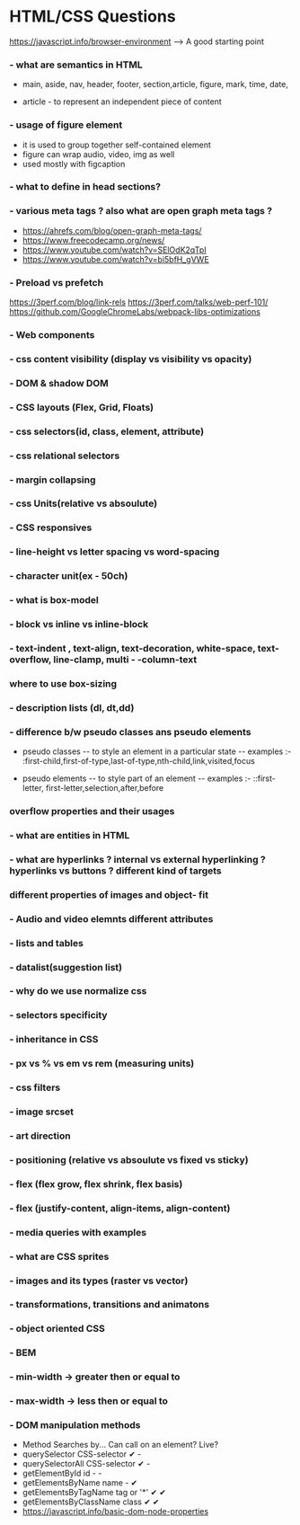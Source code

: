 # HTML/CSS Questions

https://javascript.info/browser-environment --> A good starting point

### - what are semantics in HTML

- main, aside, nav, header, footer, section,article, figure, mark, time, date,

- article - to represent an independent piece of content

### - usage of figure element

- it is used to group together self-contained element
- figure can wrap audio, video, img as well
- used mostly with figcaption

### - what to define in head sections?

### - various meta tags ? also what are open graph meta tags ?

- https://ahrefs.com/blog/open-graph-meta-tags/
- https://www.freecodecamp.org/news/
- https://www.youtube.com/watch?v=SElOdK2qTpI
- https://www.youtube.com/watch?v=bi5bfH_gVWE

### - Preload vs prefetch

https://3perf.com/blog/link-rels
https://3perf.com/talks/web-perf-101/
https://github.com/GoogleChromeLabs/webpack-libs-optimizations

### - Web components

### - css content visibility (display vs visibility vs opacity)

### - DOM & shadow DOM

### - CSS layouts (Flex, Grid, Floats)

### - css selectors(id, class, element, attribute)

### - css relational selectors

### - margin collapsing

### - css Units(relative vs absoulute)

### - CSS responsives

### - line-height vs letter spacing vs word-spacing

### - character unit(ex - 50ch)

### - what is box-model

### - block vs inline vs inline-block

### - text-indent , text-align, text-decoration, white-space, text-overflow, line-clamp, multi - -column-text

### where to use box-sizing

### - description lists (dl, dt,dd)

### - difference b/w pseudo classes ans pseudo elements

- pseudo classes
  -- to style an element in a particular state
  -- examples :- :first-child,first-of-type,last-of-type,nth-child,link,visited,focus

- pseudo elements
  -- to style part of an element
  -- examples :- ::first-letter, first-letter,selection,after,before

### overflow properties and their usages

### - what are entities in HTML

### - what are hyperlinks ? internal vs external hyperlinking ? hyperlinks vs buttons ? different kind of targets

### different properties of images and object- fit

### - Audio and video elemnts different attributes

### - lists and tables

### - datalist(suggestion list)

### - why do we use normalize css

### - selectors specificity

### - inheritance in CSS

### - px vs % vs em vs rem (measuring units)

### - css filters

### - image srcset

### - art direction

### - positioning (relative vs absoulute vs fixed vs sticky)

### - flex (flex grow, flex shrink, flex basis)

### - flex (justify-content, align-items, align-content)

### - media queries with examples

### - what are CSS sprites

### - images and its types (raster vs vector)

### - transformations, transitions and animatons

### - object oriented CSS

### - BEM

### - min-width -> greater then or equal to

### - max-width -> less then or equal to

### - DOM manipulation methods

- Method Searches by... Can call on an element? Live?
- querySelector CSS-selector ✔ -
- querySelectorAll CSS-selector ✔ -
- getElementById id - -
- getElementsByName name - ✔
- getElementsByTagName tag or '\*' ✔ ✔
- getElementsByClassName class ✔ ✔
- https://javascript.info/basic-dom-node-properties
